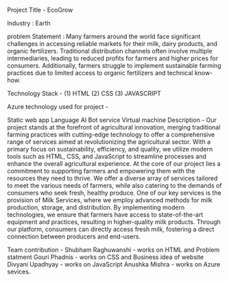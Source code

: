Project Title - EcoGrow

Industry : Earth

problem Statement : Many farmers around the world face significant challenges in accessing reliable markets for their milk, dairy products, and organic fertilizers. Traditional distribution channels often involve multiple intermediaries, leading to reduced profits for farmers and higher prices for consumers. Additionally, farmers struggle to implement sustainable farming practices due to limited access to organic fertilizers and technical know-how.

Technology Stack - (1) HTML (2) CSS (3) JAVASCRIPT

Azure technology used for project -

Static web app
Language AI
Bot service
Virtual machine
Description - Our project stands at the forefront of agricultural innovation, merging traditional farming practices with cutting-edge technology to offer a comprehensive range of services aimed at revolutionizing the agricultural sector. With a primary focus on sustainability, efficiency, and quality, we utilize modern tools such as HTML, CSS, and JavaScript to streamline processes and enhance the overall agricultural experience. At the core of our project lies a commitment to supporting farmers and empowering them with the resources they need to thrive. We offer a diverse array of services tailored to meet the various needs of farmers, while also catering to the demands of consumers who seek fresh, healthy produce. One of our key services is the provision of Milk Services, where we employ advanced methods for milk production, storage, and distribution. By implementing modern technologies, we ensure that farmers have access to state-of-the-art equipment and practices, resulting in higher-quality milk products. Through our platform, consumers can directly access fresh milk, fostering a direct connection between producers and end-users.

Team contribution - Shubham Raghuwanshi - works on HTML and Problem statment Gouri Phadnis - works on CSS and Business idea of website Divyani Upadhyay - works on JavaScript Anushka Mishra - works on Azure sevices.
